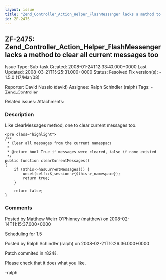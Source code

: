 ```yaml
---
layout: issue
title: "Zend_Controller_Action_Helper_FlashMessenger lacks a method to clear all current messages too"
id: ZF-2475
---
```


ZF-2475: Zend\_Controller\_Action\_Helper\_FlashMessenger lacks a method to clear all current messages too
----------------------------------------------------------------------------------------------------------

 Issue Type: Sub-task Created: 2008-01-24T12:33:40.000+0000 Last Updated: 2008-03-21T16:25:31.000+0000 Status: Resolved Fix version(s): - 1.5.0 (17/Mar/08)
 
 Reporter:  David Nussio (david)  Assignee:  Ralph Schindler (ralph)  Tags: - Zend\_Controller
 
 Related issues: 
 Attachments: 
### Description

Like clearMessages method, one to clear current messages too.

 
    <pre class="highlight">
    /**
     * Clear all messages from the current namespace
     *
     * @return bool True if messages were cleared, false if none existed
     */
    public function clearCurrentMessages()
    {
        if ($this->hasCurrentMessages()) {
            unset(self::$_session->{$this->_namespace});
            return true;
        }
    
        return false;
    }


 

 

### Comments

Posted by Matthew Weier O'Phinney (matthew) on 2008-02-14T11:15:37.000+0000

Scheduling for 1.5

 

 

Posted by Ralph Schindler (ralph) on 2008-02-21T10:26:36.000+0000

Patch commited in r8248.

Please check that it does what you like.

-ralph

 

 